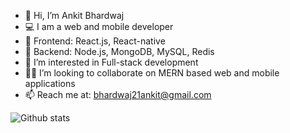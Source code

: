 - 👋 Hi, I’m Ankit Bhardwaj
- 💻 I am a web and mobile developer
- 📲 Frontend: React.js, React-native
- 📱 Backend: Node.js, MongoDB, MySQL, Redis 
- 👀 I’m interested in Full-stack development
- 🤝🏻 I’m looking to collaborate on MERN based web and mobile applications
- 📫 Reach me at: bhardwaj21ankit@gmail.com

![Github stats](https://github-readme-stats.vercel.app/api?username=blacktornado2)
